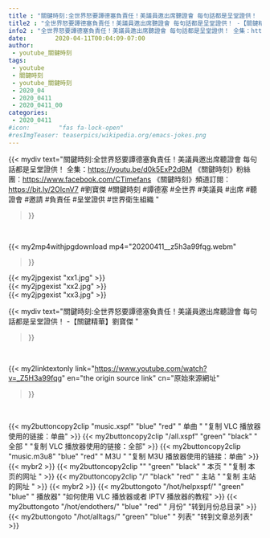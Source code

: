 ```yaml
---
title : "關鍵時刻:全世界怒要譚德塞負責任！美議員邀出席聽證會 每句話都是呈堂證供！ -【關鍵精華】劉寶傑 "
title2 : "全世界怒要譚德塞負責任！美議員邀出席聽證會 每句話都是呈堂證供！ -【關鍵精華】劉寶傑 "
info2 : "全世界怒要譚德塞負責任！美議員邀出席聽證會 每句話都是呈堂證供！ 全集：https://youtu.be/d0k5ExP2dBM  《關鍵時刻》粉絲團：https://www.facebook.com/CTimefans 《關鍵時刻》頻道訂閱：https://bit.ly/2OlcnV7  #劉寶傑 #關鍵時刻 #譚德塞 #全世界 #美議員 #出席 #聽證會 #邀請 #負責任 #呈堂證供 #世界衛生組織 "
date:        2020-04-11T00:04:09-07:00
author:
 - youtube_關鍵時刻
tags:
 - youtube
 - 關鍵時刻
 - youtube_關鍵時刻
 - 2020_04
 - 2020_0411
 - 2020_0411_00
categories:
 - 2020_0411
#icon:        "fas fa-lock-open"
#resImgTeaser: teaserpics/wikipedia.org/emacs-jokes.png
---
```


{{< mydiv text="關鍵時刻:全世界怒要譚德塞負責任！美議員邀出席聽證會 每句話都是呈堂證供！ 全集：https://youtu.be/d0k5ExP2dBM  《關鍵時刻》粉絲團：https://www.facebook.com/CTimefans 《關鍵時刻》頻道訂閱：https://bit.ly/2OlcnV7  #劉寶傑 #關鍵時刻 #譚德塞 #全世界 #美議員 #出席 #聽證會 #邀請 #負責任 #呈堂證供 #世界衛生組織 "
>}}
<br>


{{< my2mp4withjpgdownload mp4="20200411__z5h3a99fqg.webm"
>}}

{{< my2jpgexist "xx1.jpg" >}}<br>
{{< my2jpgexist "xx2.jpg" >}}<br>
{{< my2jpgexist "xx3.jpg" >}}<br>



{{< mydiv text="關鍵時刻:全世界怒要譚德塞負責任！美議員邀出席聽證會 每句話都是呈堂證供！ -【關鍵精華】劉寶傑 "
>}}
<br>

{{< my2linktextonly link="https://www.youtube.com/watch?v=_Z5H3a99fqg"
en="the origin source link" cn="原始來源網址"
>}}


<br>

{{< my2buttoncopy2clip "music.xspf"        "blue"   "red"    " 单曲 "  "复制 VLC 播放器使用的链接：单曲" >}} {{< my2buttoncopy2clip "/all.xspf"         "green"  "black"  " 全部 "  "复制 VLC 播放器使用的链接：全部" >}} {{< my2buttoncopy2clip "music.m3u8"        "blue"   "red"    " M3U  "    "复制 M3U 播放器使用的链接：单曲" >}} {{< mybr2 >}} {{< my2buttoncopy2clip ""                  "green"  "black"  " 本页 "    "复制 本页的网址 " >}} {{< my2buttoncopy2clip "/"                 "black"  "red"    " 主站 "    "复制 主站的网址 " >}} {{< mybr2 >}} {{< my2buttongoto      "/hot/helpxspf/"    "green"  "blue"   " 播放器" "如何使用 VLC 播放器或者 IPTV 播放器的教程" >}} {{< my2buttongoto      "/hot/endothers/"   "blue"   "red"    " 月份"   "转到月份总目录" >}} {{< my2buttongoto      "/hot/alltags/"     "green"  "blue"   " 列表"   "转到文章总列表" >}} 
